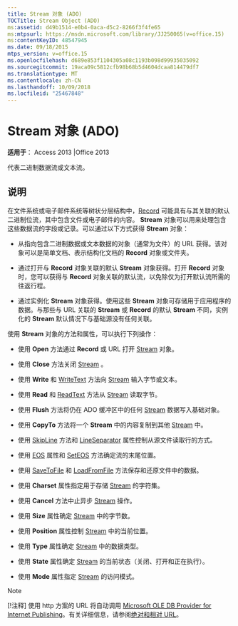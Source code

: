 ```yaml
---
title: Stream 对象 (ADO)
TOCTitle: Stream Object (ADO)
ms:assetid: d49b1514-e0b4-0aca-d5c2-8266f3f4fe65
ms:mtpsurl: https://msdn.microsoft.com/library/JJ250065(v=office.15)
ms:contentKeyID: 48547945
ms.date: 09/18/2015
mtps_version: v=office.15
ms.openlocfilehash: d689e853f1104305a08c1193b098d99935035092
ms.sourcegitcommit: 19aca09c5812cfb98b68b5d4604dcaa814479df7
ms.translationtype: MT
ms.contentlocale: zh-CN
ms.lasthandoff: 10/09/2018
ms.locfileid: "25467848"
---
```

# <a name="stream-object-ado"></a>Stream 对象 (ADO)


**适用于**： Access 2013 |Office 2013

代表二进制数据流或文本流。

## <a name="remarks"></a>说明

在文件系统或电子邮件系统等树状分层结构中，[Record](record-object-ado.md) 可能具有与其关联的默认二进制位流，其中包含文件或电子邮件的内容。 **Stream** 对象可以用来处理包含这些数据流的字段或记录。可以通过以下方式获得 **Stream** 对象：

  - 从指向包含二进制数据或文本数据的对象（通常为文件）的 URL 获得。该对象可以是简单文档、表示结构化文档的 **Record** 对象或文件夹。

  - 通过打开与 **Record** 对象关联的默认 **Stream** 对象获得。打开 **Record** 对象时，您可以获得与 **Record** 对象关联的默认流，以免除仅为打开默认流所需的往返行程。

  - 通过实例化 **Stream** 对象获得。使用这些 **Stream** 对象可存储用于应用程序的数据。与那些与 URL 关联的 **Stream** 或 **Record** 的默认 **Stream** 不同，实例化的 **Stream** 默认情况下与基础源没有任何关联。

使用 **Stream** 对象的方法和属性，可以执行下列操作：

  - 使用 **Open** 方法通过 **Record** 或 URL 打开 [Stream](open-method-ado-stream.md) 对象。

  - 使用 **Close** 方法关闭 [Stream](close-method-ado.md) 。

  - 使用 **Write** 和 [WriteText](write-method-ado.md) 方法向 [Stream](writetext-method-ado.md) 输入字节或文本。

  - 使用 **Read** 和 [ReadText](read-method-ado.md) 方法从 [Stream](readtext-method-ado.md) 读取字节。

  - 使用 **Flush** 方法将仍在 ADO 缓冲区中的任何 [Stream](flush-method-ado.md) 数据写入基础对象。

  - 使用 **CopyTo** 方法将一个 **Stream** 中的内容复制到其他 [Stream](copyto-method-ado.md) 中。

  - 使用 [SkipLine](skipline-method-ado.md) 方法和 [LineSeparator](lineseparator-property-ado.md) 属性控制从源文件读取行的方式。

  - 使用 [EOS](eos-property-ado.md) 属性和 [SetEOS](seteos-method-ado.md) 方法确定流的末尾位置。

  - 使用 [SaveToFile](savetofile-method-ado.md) 和 [LoadFromFile](loadfromfile-method-ado.md) 方法保存和还原文件中的数据。

  - 使用 **Charset** 属性指定用于存储 [Stream](charset-property-ado.md) 的字符集。

  - 使用 **Cancel** 方法中止异步 [Stream](cancel-method-ado.md) 操作。

  - 使用 **Size** 属性确定 [Stream](https://msdn.microsoft.com/library/jj250128\(v=office.15\)) 中的字节数。

  - 使用 **Position** 属性控制 [Stream](position-property-ado.md) 中的当前位置。

  - 使用 **Type** 属性确定 [Stream](type-property-ado-stream.md) 中的数据类型。

  - 使用 **State** 属性确定 [Stream](state-property-ado.md) 的当前状态（关闭、打开和正在执行）。

  - 使用 **Mode** 属性指定 [Stream](mode-property-ado.md) 的访问模式。


> [!NOTE]
> <P>[!注释] 使用 http 方案的 URL 将自动调用 <A href="microsoft-ole-db-provider-for-internet-publishing.md">Microsoft OLE DB Provider for Internet Publishing</A>。有关详细信息，请参阅<A href="absolute-and-relative-urls.md">绝对和相对 URL</A>。</P>


